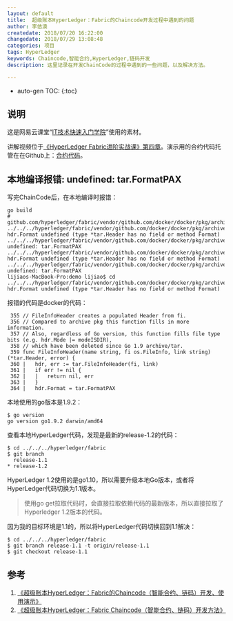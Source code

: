 ```yaml
---
layout: default
title:  超级账本HyperLedger：Fabric的Chaincode开发过程中遇到的问题
author: 李佶澳
createdate: 2018/07/20 16:22:00
changedate: 2018/07/29 13:08:48
categories: 项目
tags: HyperLedger
keywords: Chaincode,智能合约,HyperLedger,链码开发
description: 这里记录在开发ChainCode的过程中遇到的一些问题，以及解决方法。

---
```


* auto-gen TOC:
{:toc}

## 说明

这是网易云课堂“[IT技术快速入门学院](https://study.163.com/provider/400000000376006/course.htm?share=2&shareId=400000000376006)”使用的素材。

讲解视频位于[《HyperLedger Fabric进阶实战课》第四章](https://study.163.com/course/courseMain.htm?courseId=1005359012&share=2&shareId=400000000376006)。演示用的合约代码托管在在Github上：[合约代码][1]。

## 本地编译报错: undefined: tar.FormatPAX

写完ChainCode后，在本地编译时报错：

	go build
	# github.com/hyperledger/fabric/vendor/github.com/docker/docker/pkg/archive
	../../../hyperledger/fabric/vendor/github.com/docker/docker/pkg/archive/archive.go:364:5: hdr.Format undefined (type *tar.Header has no field or method Format)
	../../../hyperledger/fabric/vendor/github.com/docker/docker/pkg/archive/archive.go:364:15: undefined: tar.FormatPAX
	../../../hyperledger/fabric/vendor/github.com/docker/docker/pkg/archive/archive.go:1166:7: hdr.Format undefined (type *tar.Header has no field or method Format)
	../../../hyperledger/fabric/vendor/github.com/docker/docker/pkg/archive/archive.go:1166:17: undefined: tar.FormatPAX
	lijiaos-MacBook-Pro:demo lijiao$ cd ../../../hyperledger/fabric/vendor/github.com/docker/docker/pkg/archive/archive.go:364:5: hdr.Format undefined (type *tar.Header has no field or method Format)

报错的代码是docker的代码：

	 355 // FileInfoHeader creates a populated Header from fi.
	 356 // Compared to archive pkg this function fills in more information.
	 357 // Also, regardless of Go version, this function fills file type bits (e.g. hdr.Mode |= modeISDIR),
	 358 // which have been deleted since Go 1.9 archive/tar.
	 359 func FileInfoHeader(name string, fi os.FileInfo, link string) (*tar.Header, error) {
	 360 |   hdr, err := tar.FileInfoHeader(fi, link)
	 361 |   if err != nil {
	 362 |   |   return nil, err
	 363 |   }
	 364 |   hdr.Format = tar.FormatPAX

本地使用的go版本是1.9.2：

	$ go version
	go version go1.9.2 darwin/amd64

查看本地HyperLedger代码，发现是最新的release-1.2的代码：

	$ cd ../../../hyperledger/fabric
	$ git branch
	  release-1.1
	* release-1.2

HyperLedger 1.2使用的是go1.10，所以需要升级本地Go版本，或者将HyperLedger代码切换为1.1版本。

>使用go get拉取代码时，会直接拉取依赖代码的最新版本，所以直接拉取了Hyperledger 1.2版本的代码。

因为我的目标环境是1.1的，所以将HyperLedger代码切换回到1.1解决：

	$ cd ../../../hyperledger/fabric
	$ git branch release-1.1 -t origin/release-1.1
	$ git checkout release-1.1

## 参考

1. [《超级账本HyperLedger：Fabric的Chaincode（智能合约、链码）开发、使用演示》][1]
2. [《超级账本HyperLedger：Fabric Chaincode（智能合约、链码）开发方法》][2]

[1]: http://www.lijiaocn.com/%E9%A1%B9%E7%9B%AE/2018/07/17/hyperledger-fabric-chaincodes-example.html "《超级账本HyperLedger：Fabric的Chaincode（智能合约、链码）开发、使用演示》" 
[2]: http://www.lijiaocn.com/%E9%A1%B9%E7%9B%AE/2018/05/05/hyperledger-fabric-chaincode.html  "《超级账本HyperLedger：Fabric Chaincode（智能合约、链码）开发方法》" 
